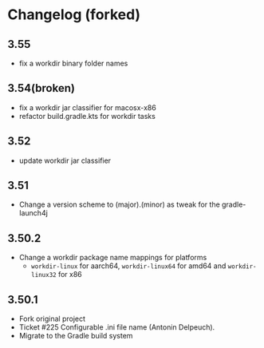 # Changelog (forked)

## 3.55
- fix a workdir binary folder names

## 3.54(broken)
- fix a workdir jar classifier for macosx-x86
- refactor build.gradle.kts for workdir tasks

## 3.52
- update workdir jar classifier

## 3.51
- Change a version scheme to (major).(minor) as tweak for the gradle-launch4j 

## 3.50.2
- Change a workdir package name mappings for platforms
  - `workdir-linux` for aarch64, `workdir-linux64` for amd64 and `workdir-linux32` for x86

## 3.50.1
- Fork original project
- Ticket #225 Configurable .ini file name (Antonin Delpeuch).
- Migrate to the Gradle build system
